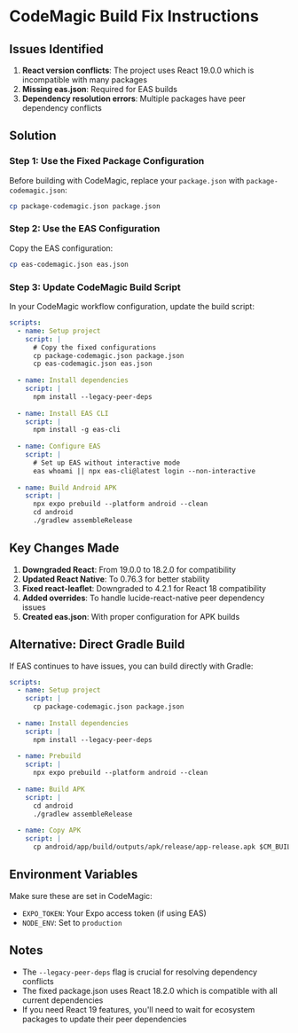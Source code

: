 # CodeMagic Build Fix Instructions

## Issues Identified

1. **React version conflicts**: The project uses React 19.0.0 which is incompatible with many packages
2. **Missing eas.json**: Required for EAS builds
3. **Dependency resolution errors**: Multiple packages have peer dependency conflicts

## Solution

### Step 1: Use the Fixed Package Configuration

Before building with CodeMagic, replace your `package.json` with `package-codemagic.json`:

```bash
cp package-codemagic.json package.json
```

### Step 2: Use the EAS Configuration

Copy the EAS configuration:

```bash
cp eas-codemagic.json eas.json
```

### Step 3: Update CodeMagic Build Script

In your CodeMagic workflow configuration, update the build script:

```yaml
scripts:
  - name: Setup project
    script: |
      # Copy the fixed configurations
      cp package-codemagic.json package.json
      cp eas-codemagic.json eas.json
      
  - name: Install dependencies
    script: |
      npm install --legacy-peer-deps
      
  - name: Install EAS CLI
    script: |
      npm install -g eas-cli
      
  - name: Configure EAS
    script: |
      # Set up EAS without interactive mode
      eas whoami || npx eas-cli@latest login --non-interactive
      
  - name: Build Android APK
    script: |
      npx expo prebuild --platform android --clean
      cd android
      ./gradlew assembleRelease
```

## Key Changes Made

1. **Downgraded React**: From 19.0.0 to 18.2.0 for compatibility
2. **Updated React Native**: To 0.76.3 for better stability
3. **Fixed react-leaflet**: Downgraded to 4.2.1 for React 18 compatibility
4. **Added overrides**: To handle lucide-react-native peer dependency issues
5. **Created eas.json**: With proper configuration for APK builds

## Alternative: Direct Gradle Build

If EAS continues to have issues, you can build directly with Gradle:

```yaml
scripts:
  - name: Setup project
    script: |
      cp package-codemagic.json package.json
      
  - name: Install dependencies
    script: |
      npm install --legacy-peer-deps
      
  - name: Prebuild
    script: |
      npx expo prebuild --platform android --clean
      
  - name: Build APK
    script: |
      cd android
      ./gradlew assembleRelease
      
  - name: Copy APK
    script: |
      cp android/app/build/outputs/apk/release/app-release.apk $CM_BUILD_OUTPUT_DIR/
```

## Environment Variables

Make sure these are set in CodeMagic:

- `EXPO_TOKEN`: Your Expo access token (if using EAS)
- `NODE_ENV`: Set to `production`

## Notes

- The `--legacy-peer-deps` flag is crucial for resolving dependency conflicts
- The fixed package.json uses React 18.2.0 which is compatible with all current dependencies
- If you need React 19 features, you'll need to wait for ecosystem packages to update their peer dependencies
